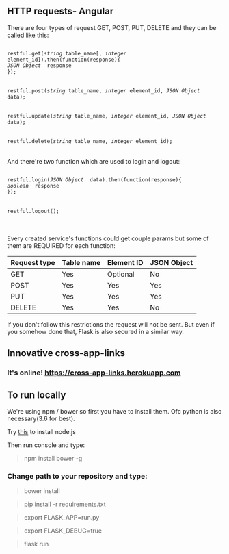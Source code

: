 <h2>HTTP requests- Angular</h2>
<p>There are four types of request GET, POST, PUT, DELETE and they can be called like this:</p>

<code>
restful.get(<i>string</i> table_name[, <i>integer</i> element_id]).then(function(response){
<i>JSON Object </i> response
});
</code>

<br/>

<code>
restful.post(<i>string</i> table_name, <i>integer</i> element_id, <i>JSON Object </i> data);
</code>

<br/>

<code>
restful.update(<i>string</i> table_name, <i>integer</i> element_id, <i>JSON Object </i> data);
</code>

<br/>

<code>
restful.delete(<i>string</i> table_name, <i>integer</i> element_id);
</code>
<br/>
<p>And there're two function which are used to login and logout:</p>

<code>
restful.login(<i>JSON Object </i> data).then(function(response){
<i>Boolean </i> response
});
</code>
<br/>
<code>
restful.logout();
</code>
<br/>
<br/>
<p>Every created service's functions could get couple params but some of them are REQUIRED for each function:</p>
<table>
<thead>
      <tr>
        <th>Request type</th>
        <th>Table name</th>
        <th>Element ID</th>
        <th>JSON Object</th>
      </tr>
    </thead>
    <tbody>
      <tr>
        <td>GET</td>
        <td>Yes</td>
        <td>Optional</td>
        <td>No</td>
      </tr>
      <tr>
        <td>POST</td>
        <td>Yes</td>
        <td>Yes</td>
        <td>Yes</td>
      </tr>
      <tr>
        <td>PUT</td>
        <td>Yes</td>
        <td>Yes</td>
        <td>Yes</td>
      </tr>
      <tr>
        <td>DELETE</td>
        <td>Yes</td>
        <td>Yes</td>
        <td>No</td>
      </tr>
    </tbody>
</table>
<p>If you don't follow this restrictions the request will not be sent. But even if you somehow done that, Flask is also secured in a similar way.</p>
<h2>Innovative cross-app-links</h2>
<h3>It's online! <a href="https://cross-app-links.herokuapp.com">https://cross-app-links.herokuapp.com</a></h3>
<h2>To run locally</h2>
<p>We're using npm / bower so first you have to install them. Ofc python is also necessary(3.6 for best).</p>
<p>Try <a href="https://nodejs.org/en/">this</a> to install node.js</p>
<p>Then run console and type:</p>
<blockquote>npm install bower -g</blockquote>
<h3>Change path to your repository and type:</h3>
<blockquote>bower install</blockquote>
<blockquote>pip install -r requirements.txt</blockquote>
<blockquote>export FLASK_APP=run.py</blockquote>
<blockquote>export FLASK_DEBUG=true</blockquote>
<blockquote>flask run</blockquote>
